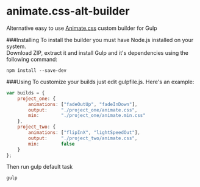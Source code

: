 # animate.css-alt-builder
Alternative easy to use <a href="https://github.com/daneden/animate.css">Animate.css</a> custom builder for Gulp

###Installing
To install the builder you must have Node.js installed on your system.<br>
Download ZIP, extract it and install Gulp and it's dependencies using the following command:
```
npm install --save-dev
```

###Using
To customize your builds just edit gulpfile.js. Here's an example:
```js
var builds = {
	project_one: {
		animations: ["fadeOutUp", "fadeInDown"],
		output:     "./project_one/animate.css",
		min:        "./project_one/animate.min.css"
	},
	project_two: {
		animations: ["flipInX", "lightSpeedOut"],
		output:     "./project_two/animate.css",
		min:        false
	}
};
```
Then run gulp default task
```
gulp
```
